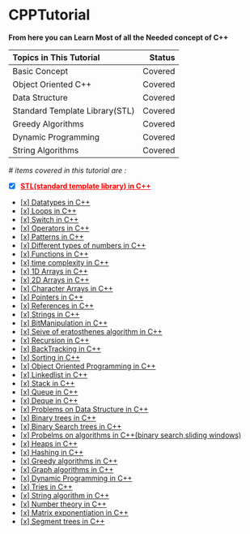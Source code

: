 # CPPTutorial

**From here you can Learn Most of all the Needed concept of C++**

| Topics in This Tutorial        |  Status |
| :----------------------------- | ------: |
| Basic Concept                  | Covered |
| Object Oriented C++            | Covered |
| Data Structure                 | Covered |
| Standard Template Library(STL) | Covered |
| Greedy Algorithms              | Covered |
| Dynamic Programming            | Covered |
| String Algorithms              | Covered |

_# items covered in this tutorial are :_

- [x] <a href="https://github.com/JugalPatel01/CPPTutorial/tree/main/--cppSTL" style="color: red; font-weight: bold;">STL(standard template library) in C++</a>

- [[x] Datatypes in C++](https://github.com/JugalPatel01/CPPTutorial/tree/main/01-datatype)
- [[x] Loops in C++](https://github.com/JugalPatel01/CPPTutorial/tree/main/02-loops)
- [[x] Switch in C++](https://github.com/JugalPatel01/CPPTutorial/tree/main/03-switch)
- [[x] Operators in C++](https://github.com/JugalPatel01/CPPTutorial/tree/main/04-operators)
- [[x] Patterns in C++](https://github.com/JugalPatel01/CPPTutorial/tree/main/05-pattern)
- [[x] Different types of numbers in C++](https://github.com/JugalPatel01/CPPTutorial/tree/main/06-DifferentTypesOfNumbers)
- [[x] Functions in C++](https://github.com/JugalPatel01/CPPTutorial/tree/main/07-functions)
- [[x] time complexity in C++](https://github.com/JugalPatel01/CPPTutorial/tree/main/08-timecomplexity)
- [[x] 1D Arrays in C++](https://github.com/JugalPatel01/CPPTutorial/tree/main/09-array)
- [[x] 2D Arrays in C++](https://github.com/JugalPatel01/CPPTutorial/tree/main/10-2darray)
- [[x] Character Arrays in C++](https://github.com/JugalPatel01/CPPTutorial/tree/main/11-characterarray)
- [[x] Pointers in C++](https://github.com/JugalPatel01/CPPTutorial/tree/main/12-pointer)
- [[x] References in C++](https://github.com/JugalPatel01/CPPTutorial/tree/main/12b-references)
- [[x] Strings in C++](https://github.com/JugalPatel01/CPPTutorial/tree/main/14-strings)
- [[x] BitManipulation in C++](https://github.com/JugalPatel01/CPPTutorial/tree/main/15-bitManipulation)
- [[x] Seive of eratosthenes algorithm in C++](https://github.com/JugalPatel01/CPPTutorial/tree/main/16-SeiveOferatosthenes-And-InclusionExclusoin)
- [[x] Recursion in C++](https://github.com/JugalPatel01/CPPTutorial/tree/main/17-recursion)
- [[x] BackTracking in C++](https://github.com/JugalPatel01/CPPTutorial/tree/main/18-backtracking)
- [[x] Sorting in C++](https://github.com/JugalPatel01/CPPTutorial/tree/main/19-Sorting)
- [[x] Object Oriented Programming in C++](https://github.com/JugalPatel01/CPPTutorial/tree/main/20-ObjectOrientedProgramming)
- [[x] Linkedlist in C++](https://github.com/JugalPatel01/CPPTutorial/tree/main/21-LinkedList)
- [[x] Stack in C++](https://github.com/JugalPatel01/CPPTutorial/tree/main/22-stack)
- [[x] Queue in C++](https://github.com/JugalPatel01/CPPTutorial/tree/main/23-Queue)
- [[x] Deque in C++](https://github.com/JugalPatel01/CPPTutorial/tree/main/24-Deque)
- [[x] Problems on Data Structure in C++](https://github.com/JugalPatel01/CPPTutorial/tree/main/25-problems_for_implementing_ds)
- [[x] Binary trees in C++](https://github.com/JugalPatel01/CPPTutorial/tree/main/26-binary_tree)
- [[x] Binary Search trees in C++](https://github.com/JugalPatel01/CPPTutorial/tree/main/27-Binary_Search_Tree)
- [[x] Probelms on algorithms in C++(binary search,sliding windows)](https://github.com/JugalPatel01/CPPTutorial/tree/main/28-problems_on_algorithms)
- [[x] Heaps in C++](https://github.com/JugalPatel01/CPPTutorial/tree/main/29-heaps)
- [[x] Hashing in C++](https://github.com/JugalPatel01/CPPTutorial/tree/main/30-hashing)
- [[x] Greedy algorithms in C++](https://github.com/JugalPatel01/CPPTutorial/tree/main/31-greedy_algorithms)
- [[x] Graph algorithms in C++](https://github.com/JugalPatel01/CPPTutorial/tree/main/32-graphs)
- [[x] Dynamic Programming in C++](https://github.com/JugalPatel01/CPPTutorial/tree/main/33-dynamic_programming)
- [[x] Tries in C++](https://github.com/JugalPatel01/CPPTutorial/tree/main/34-tries)
- [[x] String algorithm in C++](https://github.com/JugalPatel01/CPPTutorial/tree/main/35-string_algorithms)
- [[x] Number theory in C++](https://github.com/JugalPatel01/CPPTutorial/tree/main/36-Number_theory)
- [[x] Matrix exponentiation in C++](https://github.com/JugalPatel01/CPPTutorial/tree/main/37-Matrix_exponentiation)
- [[x] Segment trees in C++](https://github.com/JugalPatel01/CPPTutorial/tree/main/38-segment_trees)
<!-- - [[x] Segment trees in C++]() -->
